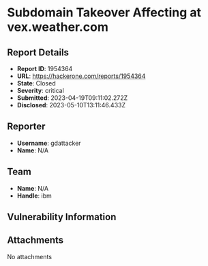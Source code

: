 # Subdomain Takeover Affecting at  vex.weather.com

## Report Details
- **Report ID**: 1954364
- **URL**: https://hackerone.com/reports/1954364
- **State**: Closed
- **Severity**: critical
- **Submitted**: 2023-04-19T09:11:02.272Z
- **Disclosed**: 2023-05-10T13:11:46.433Z

## Reporter
- **Username**: gdattacker
- **Name**: N/A

## Team
- **Name**: N/A
- **Handle**: ibm

## Vulnerability Information


## Attachments
No attachments
